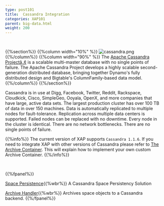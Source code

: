 ```yaml
---
type: post101
title:  Cassandra Integration
categories: XAP101
parent: big-data.html
weight: 200
---
```


<br>

{{%section%}}
{{%column width="10%" %}}
![cassandra.png](/attachment_files/subject/cassandra.png)
{{%/column%}}
{{%column width="90%" %}}
The [Apache Cassandra Projectâ„¢](http://cassandra.apache.org) is a scalable multi-master database with no single points of failure. The Apache Cassandra Project develops a highly scalable second-generation distributed database, bringing together Dynamo's fully distributed design and Bigtable's ColumnFamily-based data model.
{{%/column%}}
{{%/section%}}

Cassandra is in use at Digg, Facebook, Twitter, Reddit, Rackspace, Cloudkick, Cisco, SimpleGeo, Ooyala, OpenX, and more companies that have large, active data sets. The largest production cluster has over 100 TB of data in over 150 machines. Data is automatically replicated to multiple nodes for fault-tolerance. Replication across multiple data centers is supported. Failed nodes can be replaced with no downtime. Every node in the cluster is identical. There are no network bottlenecks. There are no single points of failure.

{{%info%}}
The current version of XAP supports `Cassandra 1.1.6`. If you need to integrate XAP with other versions of Cassandra please refer to [The Archive Container](./archive-container.html).
This will explain how to implement your own custom Archive Container.
{{%/info%}}


<br>

{{%fpanel%}}

[Space Persistence](./cassandra-space-persistency.html){{%wbr%}}
A Cassandra Space Persistency Solution

[Archive Handler](./cassandra-archive-operation-handler.html){{%wbr%}}
Archives space objects to a Cassandra backend.
{{%/fpanel%}}



